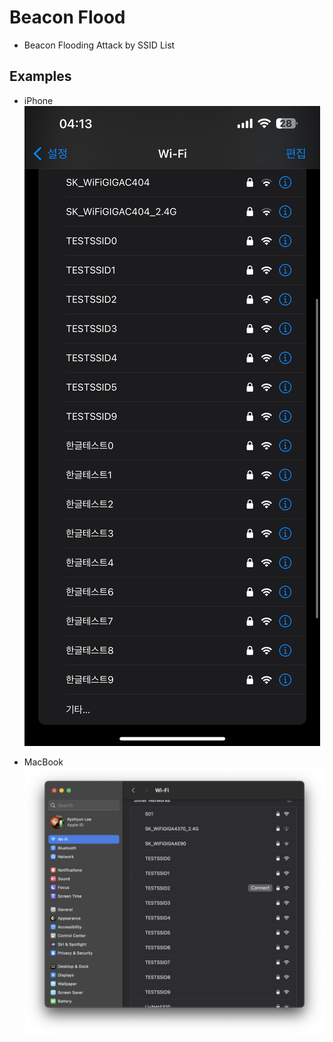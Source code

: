 # Beacon Flood
- Beacon Flooding Attack by SSID List

## Examples
- iPhone
![1.png](img/1.png)

- MacBook
![2.png](img/2.png)